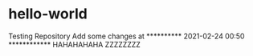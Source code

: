 # hello-world
Testing Repository
Add some changes at **********  2021-02-24 00:50 ************
HAHAHAHAHA
ZZZZZZZZ
